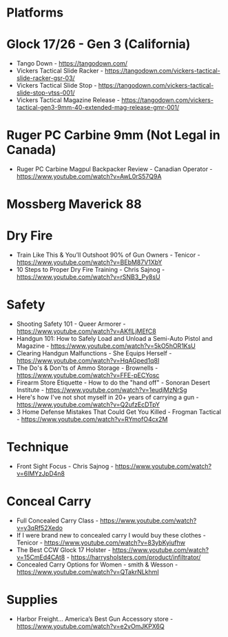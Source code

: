 # Platforms

# Glock 17/26 - Gen 3 (California)
- Tango Down - https://tangodown.com/
- Vickers Tactical Slide Racker - https://tangodown.com/vickers-tactical-slide-racker-gsr-03/
- Vickers Tactical Slide Stop - https://tangodown.com/vickers-tactical-slide-stop-vtss-001/
- Vickers Tactical Magazine Release - https://tangodown.com/vickers-tactical-gen3-9mm-40-extended-mag-release-gmr-001/


# Ruger PC Carbine 9mm (Not Legal in Canada)
- Ruger PC Carbine Magpul Backpacker Review - Canadian Operator - https://www.youtube.com/watch?v=AwL0rS57Q9A

# Mossberg Maverick 88

# Dry Fire
- Train Like This & You’ll Outshoot 90% of Gun Owners - Tenicor - https://www.youtube.com/watch?v=BEbM87V1XbY
- 10 Steps to Proper Dry Fire Training - Chris Sajnog - https://www.youtube.com/watch?v=rSNB3_Py8sU

# Safety
- Shooting Safety 101 - Queer Armorer - https://www.youtube.com/watch?v=AKflLjMEfC8
- Handgun 101: How to Safely Load and Unload a Semi-Auto Pistol and Magazine - https://www.youtube.com/watch?v=5kO5hOR1KsU
- Clearing Handgun Malfunctions - She Equips Herself - https://www.youtube.com/watch?v=HqAGped1q8I
- The Do's & Don'ts of Ammo Storage - Brownells - https://www.youtube.com/watch?v=FFE-pECYosc
- Firearm Store Etiquette - How to do the "hand off" - Sonoran Desert Institute - https://www.youtube.com/watch?v=1eudjMzNrSg
- Here's how I've not shot myself in 20+ years of carrying a gun - https://www.youtube.com/watch?v=Q2ufzEcDTpY
- 3 Home Defense Mistakes That Could Get You Killed - Frogman Tactical - https://www.youtube.com/watch?v=RYmofO4cx2M

# Technique
- Front Sight Focus - Chris Sajnog - https://www.youtube.com/watch?v=6lMYzJpD4n8

# Conceal Carry
- Full Concealed Carry Class - https://www.youtube.com/watch?v=y3qRf52Xedo
- If I were brand new to concealed carry I would buy these clothes - Tenicor - https://www.youtube.com/watch?v=83ybKyiufhw
- The Best CCW Glock 17 Holster - https://www.youtube.com/watch?v=15CmEd4CAt8 - https://harrysholsters.com/product/infiltrator/
- Concealed Carry Options for Women - smith & Wesson - https://www.youtube.com/watch?v=QTakrNLkhmI

# Supplies
- Harbor Freight… America’s Best Gun Accessory store - https://www.youtube.com/watch?v=e2vOmJKPX6Q
